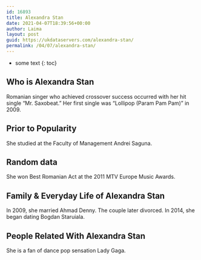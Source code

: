 ```yaml
---
id: 16893
title: Alexandra Stan
date: 2021-04-07T18:39:56+00:00
author: Laima
layout: post
guid: https://ukdataservers.com/alexandra-stan/
permalink: /04/07/alexandra-stan/
---
```


* some text
{: toc}


## Who is Alexandra Stan
                  
                  
                  
Romanian singer who achieved crossover success occurred with her hit single &#8220;Mr. Saxobeat.&#8221; Her first single was &#8220;Lollipop (Param Pam Pam)&#8221; in 2009.
                  
              
            
              
            
                
                
                
## Prior to Popularity
                  
                  
                  
She studied at the Faculty of Management Andrei Saguna.
                  
              
            
              
            
                
                
                
## Random data
                  
                  
                  
She won Best Romanian Act at the 2011 MTV Europe Music Awards.
                  
              
            
              
            
                
                
                
## Family & Everyday Life of Alexandra Stan
                  
                  
                  
In 2009, she married Ahmad Denny. The couple later divorced. In 2014, she began dating Bogdan Staruiala. 
                  
              
            
              
            
                
                
                
## People Related With Alexandra Stan
                  
                  
                  
She is a fan of dance pop sensation Lady Gaga.
                  
              
            
              
            
                
              
            
              
              
            
            
              
            
          
          
          